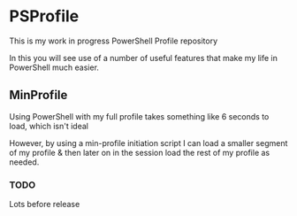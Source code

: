 # PSProfile

This is my work in progress PowerShell Profile repository

In this you will see use of a number of useful features that make my life in PowerShell much easier.


## MinProfile

Using PowerShell with my full profile takes something like 6 seconds to load, which isn't ideal

However, by using a min-profile initiation script I can load a smaller segment of my profile & then later on in the session load the rest of my profile as needed.



### TODO

Lots before release
